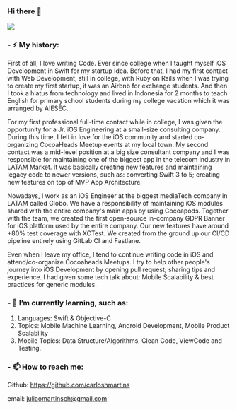 ### Hi there 👋

<a href="https://github.com/carloshmartins/github-profile-views-counter">
  <img src="https://komarev.com/ghpvc/?username=carloshmartins">
</a>


### - ⚡ My history:
First of all, I love writing Code. Ever since college when I taught myself iOS Development in Swift for my startup Idea. 
Before that, I had my first contact with Web Development, still in college, with Ruby on Rails when I was trying to create my first startup, it was an Airbnb for exchange students. And then I took a hiatus from technology and lived in Indonesia for 2 months to teach English for primary school students during my college vacation which it was arranged by AIESEC.

For my first professional full-time contact while in college, I was given the opportunity for a Jr. iOS Engineering at a small-size consulting company. During this time, I felt in love for the iOS community and started co-organizing CocoaHeads Meetup events at my local town.
My second contact was a mid-level position at a big size consultant company and I was responsible for maintaining one of the biggest app in the telecom industry in LATAM Market. It was basically creating new features and maintaining legacy code to newer versions, such as: converting Swift 3 to 5; creating new features on top of MVP App Architecture.

Nowadays, I work as an iOS Engineer at the biggest mediaTech company in LATAM called Globo. We have a responsibility of maintaining iOS modules shared with the entire company's main apps by using Cocoapods. Together with the team, we created the first open-source in-company GDPR Banner for iOS platform used by the entire company. Our new features have around +80% test coverage with XCTest. We created from the ground up our CI/CD pipeline entirely using GitLab CI and Fastlane.

Even when I leave my office, I tend to continue writing code in iOS and attend/co-organize Cocoaheads Meetups. I try to help other people's journey into iOS Development by opening pull request; sharing tips and experience. I had given some tech talk about: Mobile Scalability & best practices for generic modules.

### - 🌱 I’m currently learning, such as: 
1) Languages: Swift & Objective-C
2) Topics: Mobile Machine Learning, Android Development, Mobile Product Scalability
3) Mobile Topics: Data Structure/Algorithms, Clean Code, ViewCode and Testing.

### - 📫 How to reach me:
Github: https://github.com/carloshmartins

email: juliaomartinsch@gmail.com 
